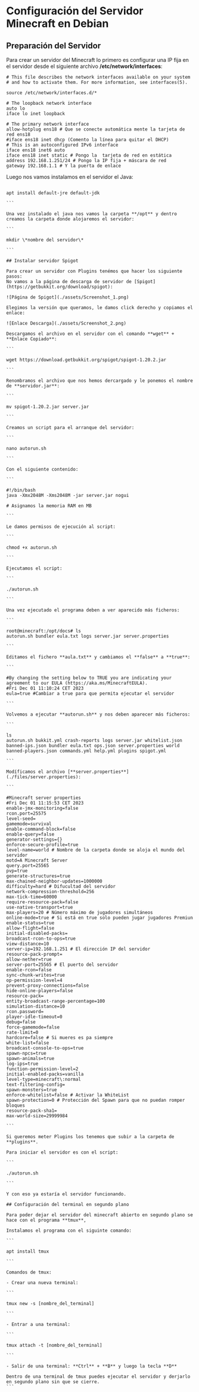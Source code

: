 # Configuración del Servidor Minecraft en Debian

## Preparación del Servidor

Para crear un servidor del Minecraft lo primero es configurar una IP fija en el servidor desde el siguiente archivo **/etc/network/interfaces**:

````
# This file describes the network interfaces available on your system
# and how to activate them. For more information, see interfaces(5).

source /etc/network/interfaces.d/*

# The loopback network interface
auto lo
iface lo inet loopback

# The primary network interface
allow-hotplug ens18 # Que se conecte automática mente la tarjeta de red ens18
#iface ens18 inet dhcp (Comento la línea para quitar el DHCP)
# This is an autoconfigured IPv6 interface
iface ens18 inet6 auto
iface ens18 inet static # Pongo la  tarjeta de red en estática
address 192.168.1.251/24 # Pongo la IP fija + máscara de red
gateway 192.168.1.1 # Y la puerta de enlace
````

Luego nos vamos instalamos en el servidor el Java:

````

apt install default-jre default-jdk

```

Una vez instalado el java nos vamos la carpeta **/opt** y dentro creamos la carpeta donde alojaremos el servidor:

```

mkdir \*nombre del servidor\*

```

## Instalar servidor Spigot

Para crear un servidor con Plugins tenémos que hacer los siguiente pasos:
No vamos a la página de descarga de servidor de [Spigot](https://getbukkit.org/download/spigot):

![Página de Spigot](./assets/Screenshot_1.png)

Elegimos la versión que queramos, le damos click derecho y copiamos el enlace:

![Enlace Descarga](./assets/Screenshot_2.png)

Descargamos el archivo en el servidor con el comando **wget** + **Enlace Copiado**:

```

wget https://download.getbukkit.org/spigot/spigot-1.20.2.jar

```

Renombramos el archivo que nos hemos dercargado y le ponemos el nombre de **servidor.jar**:

```

mv spigot-1.20.2.jar server.jar

```

Creamos un script para el arranque del servidor:

```

nano autorun.sh

```

Con el siguiente contenido:

```

#!/bin/bash
java -Xmx2048M -Xms2048M -jar server.jar nogui

# Asignamos la memoria RAM en MB

```

Le damos permisos de ejecución al script:

```

chmod +x autorun.sh

```

Ejecutamos el script:

```

./autorun.sh

```

Una vez ejecutado el programa deben a ver aparecido más ficheros:

```

root@minecraft:/opt/docs# ls
autorun.sh bundler eula.txt logs server.jar server.properties

```

Editamos el fichero **aula.txt** y cambiamos el **false** a **true**:

```

#By changing the setting below to TRUE you are indicating your agreement to our EULA (https://aka.ms/MinecraftEULA).
#Fri Dec 01 11:10:24 CET 2023
eula=true #Cambiar a true para que permita ejecutar el servidor

```

Volvemos a ejecutar **autorun.sh** y nos deben aparecer más ficheros:

```

ls
autorun.sh bukkit.yml crash-reports logs server.jar whitelist.json
banned-ips.json bundler eula.txt ops.json server.properties world
banned-players.json commands.yml help.yml plugins spigot.yml

```

Modíficamos el archivo [**server.properties**](./files/server.properties):

```

#Minecraft server properties
#Fri Dec 01 11:15:53 CET 2023
enable-jmx-monitoring=false
rcon.port=25575
level-seed=
gamemode=survival
enable-command-block=false
enable-query=false
generator-settings={}
enforce-secure-profile=true
level-name=world # Nombre de la carpeta donde se aloja el mundo del servidor
motd=A Minecraft Server
query.port=25565
pvp=true
generate-structures=true
max-chained-neighbor-updates=1000000
difficulty=hard # Difucultad del servidor
network-compression-threshold=256
max-tick-time=60000
require-resource-pack=false
use-native-transport=true
max-players=20 # Número máximo de jugadores simultáneos
online-mode=true # Si está en true solo pueden jugar jugadores Premiun
enable-status=true
allow-flight=false
initial-disabled-packs=
broadcast-rcon-to-ops=true
view-distance=10
server-ip=192.168.1.251 # El dirección IP del servidor
resource-pack-prompt=
allow-nether=true
server-port=25565 # El puerto del servidor
enable-rcon=false
sync-chunk-writes=true
op-permission-level=4
prevent-proxy-connections=false
hide-online-players=false
resource-pack=
entity-broadcast-range-percentage=100
simulation-distance=10
rcon.password=
player-idle-timeout=0
debug=false
force-gamemode=false
rate-limit=0
hardcore=false # Si mueres es pa siempre
white-list=false
broadcast-console-to-ops=true
spawn-npcs=true
spawn-animals=true
log-ips=true
function-permission-level=2
initial-enabled-packs=vanilla
level-type=minecraft\:normal
text-filtering-config=
spawn-monsters=true
enforce-whitelist=false # Activar la WhiteList
spawn-protection=0 # Protección del Spawn para que no puedan romper bloques
resource-pack-sha1=
max-world-size=29999984

```

Si queremos meter Plugins los tenemos que subir a la carpeta de **plugins**.

Para iniciar el servidor es con el script:

```

./autorun.sh

```

Y con eso ya estaría el servidor funcionando.

## Configuración del terminal en segundo plano

Para poder dejar el servidor del minecraft abierto en segundo plano se hace con el programa **tmux**,

Instalamos el programa con el siguinte comando:

```

apt install tmux

```

Comandos de tmux:

- Crear una nueva terminal:

```

tmux new -s [nombre_del_terminal]

```

- Entrar a una terminal:

```

tmux attach -t [nombre_del_terminal]

```

- Salir de una terminal: **Ctrl** + **B** y luego la tecla **D**

Dentro de una terminal de tmux puedes ejecutar el servidor y derjarlo en segundo plano sin que se cierre.
```
